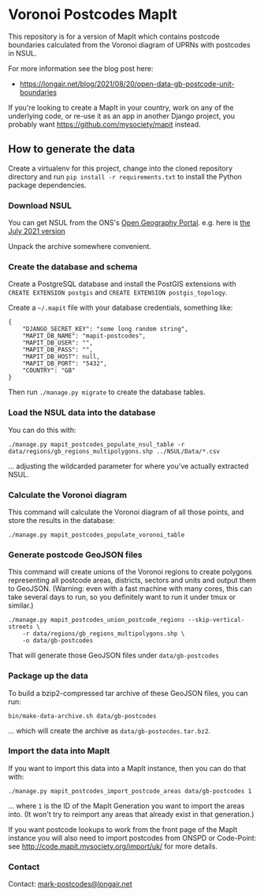 Voronoi Postcodes MapIt
=======================

This repository is for a version of MapIt which contains
postcode boundaries calculated from the Voronoi diagram of
UPRNs with postcodes in NSUL.

For more information see the blog post here:

*   https://longair.net/blog/2021/08/20/open-data-gb-postcode-unit-boundaries

If you're looking to create a MapIt in your country, work on any
of the underlying code, or re-use it as an app in another Django
project, you probably want https://github.com/mysociety/mapit
instead.

How to generate the data
------------------------

Create a virtualenv for this project, change into the cloned
repository directory and run `pip install -r requirements.txt`
to install the Python package dependencies.

### Download NSUL

You can get NSUL from the ONS's [Open Geography Portal](https://geoportal.statistics.gov.uk/).
e.g. here is [the July 2021 version](https://geoportal.statistics.gov.uk/)

Unpack the archive somewhere convenient.

### Create the database and schema

Create a PostgreSQL database and install the PostGIS extensions
with `CREATE EXTENSION postgis` and `CREATE EXTENSION postgis_topology`.

Create a `~/.mapit` file with your database credentials, something like:

    {
        "DJANGO_SECRET_KEY": "some long random string",
        "MAPIT_DB_NAME": "mapit-postcodes",
        "MAPIT_DB_USER": "",
        "MAPIT_DB_PASS": "",
        "MAPIT_DB_HOST": null,
        "MAPIT_DB_PORT": "5432",
        "COUNTRY": "GB"
    }

Then run `./manage.py migrate` to create the database tables.

### Load the NSUL data into the database

You can do this with:

    ./manage.py mapit_postcodes_populate_nsul_table -r data/regions/gb_regions_multipolygons.shp ../NSUL/Data/*.csv

... adjusting the wildcarded parameter for where you've actually extracted NSUL.

### Calculate the Voronoi diagram

This command will calculate the Voronoi diagram of all those points, and store
the results in the database:

    ./manage.py mapit_postcodes_populate_voronoi_table

### Generate postcode GeoJSON files

This command will create unions of the Voronoi regions to create polygons
representing all postcode areas, districts, sectors and units and output
them to GeoJSON. (Warning: even with a fast machine with many cores, this
can take several days to run, so you definitely want to run it under tmux
or similar.)

    ./manage.py mapit_postcodes_union_postcode_regions --skip-vertical-streets \
        -r data/regions/gb_regions_multipolygons.shp \
        -o data/gb-postcodes

That will generate those GeoJSON files under `data/gb-postcodes`

### Package up the data

To build a bzip2-compressed tar archive of these GeoJSON files, you
can run:

    bin/make-data-archive.sh data/gb-postcodes

... which will create the archive as
`data/gb-postocdes.tar.bz2`.

### Import the data into MapIt

If you want to import this data into a MapIt instance, then you can
do that with:

    ./manage.py mapit_postcodes_import_postcode_areas data/gb-postcodes 1

... where `1` is the ID of the MapIt Generation you want to
import the areas into. (It won't try to reimport any areas that
already exist in that generation.)

If you want postcode lookups to work from the front page of the MapIt
instance you will also need to import postcodes from ONSPD or Code-Point:
see http://code.mapit.mysociety.org/import/uk/ for more details.

### Contact

Contact: mark-postcodes@longair.net